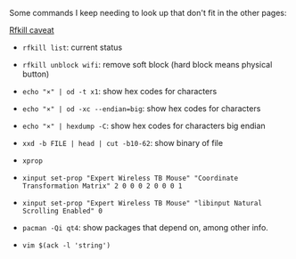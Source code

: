 Some commands I keep needing to look up that don't fit in the other pages:

[Rfkill caveat](https://wiki.archlinux.org/index.php/Wireless_network_configuration#Rfkill_caveat)

* `rfkill list`: current status
* `rfkill unblock wifi`: remove soft block (hard block means physical button)

* `echo "×" | od -t x1`: show hex codes for characters
* `echo "×" | od -xc --endian=big`: show hex codes for characters
* `echo "×" | hexdump -C`: show hex codes for characters big endian
* `xxd -b FILE | head | cut -b10-62`: show binary of file

* `xprop`

* `xinput set-prop "Expert Wireless TB Mouse" "Coordinate Transformation Matrix" 2 0 0 0 2 0 0 0 1`
* `xinput set-prop "Expert Wireless TB Mouse" "libinput Natural Scrolling Enabled" 0`

* `pacman -Qi qt4`: show packages that depend on, among other info.

* `vim $(ack -l 'string')`
